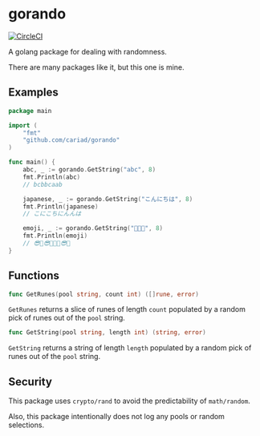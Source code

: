 # gorando

[![CircleCI](https://circleci.com/gh/cariad/gorando.svg?style=svg)](https://circleci.com/gh/cariad/gorando)

A golang package for dealing with randomness.

There are many packages like it, but this one is mine.

## Examples

```go
package main

import (
    "fmt"
    "github.com/cariad/gorando"
)

func main() {
    abc, _ := gorando.GetString("abc", 8)
    fmt.Println(abc)
    // bcbbcaab

    japanese, _ := gorando.GetString("こんにちは", 8)
    fmt.Println(japanese)
    // こにこちにんんは

    emoji, _ := gorando.GetString("🌈😎🐄", 8)
    fmt.Println(emoji)
    // 😎🐄😎🐄🐄🐄😎🌈
}
```

## Functions

```go
func GetRunes(pool string, count int) ([]rune, error)
```

`GetRunes` returns a slice of runes of length `count` populated by a random pick of runes out of the `pool` string.

```go
func GetString(pool string, length int) (string, error)
```

`GetString` returns a string of length `length`  populated by a random pick of runes out of the `pool` string.

## Security

This package uses `crypto/rand` to avoid the predictability of `math/random`.

Also, this package intentionally does not log any pools or random selections.
